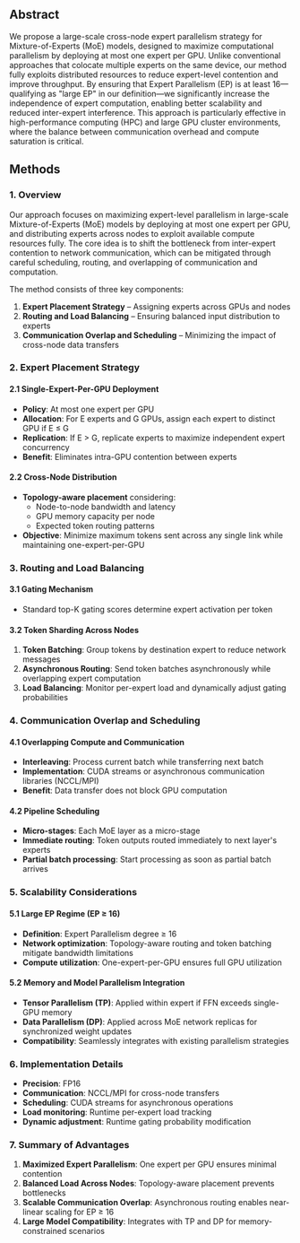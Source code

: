 ## **Abstract**

We propose a large-scale cross-node expert parallelism strategy for Mixture-of-Experts (MoE) models, designed to maximize computational parallelism by deploying at most one expert per GPU. Unlike conventional approaches that colocate multiple experts on the same device, our method fully exploits distributed resources to reduce expert-level contention and improve throughput. By ensuring that Expert Parallelism (EP) is at least 16—qualifying as "large EP" in our definition—we significantly increase the independence of expert computation, enabling better scalability and reduced inter-expert interference. This approach is particularly effective in high-performance computing (HPC) and large GPU cluster environments, where the balance between communication overhead and compute saturation is critical.

## **Methods**

### **1. Overview**
Our approach focuses on maximizing expert-level parallelism in large-scale Mixture-of-Experts (MoE) models by deploying at most one expert per GPU, and distributing experts across nodes to exploit available compute resources fully. The core idea is to shift the bottleneck from inter-expert contention to network communication, which can be mitigated through careful scheduling, routing, and overlapping of communication and computation.

The method consists of three key components:
1. **Expert Placement Strategy** – Assigning experts across GPUs and nodes
2. **Routing and Load Balancing** – Ensuring balanced input distribution to experts
3. **Communication Overlap and Scheduling** – Minimizing the impact of cross-node data transfers

### **2. Expert Placement Strategy**

#### **2.1 Single-Expert-Per-GPU Deployment**
- **Policy**: At most one expert per GPU
- **Allocation**: For E experts and G GPUs, assign each expert to distinct GPU if E ≤ G
- **Replication**: If E > G, replicate experts to maximize independent expert concurrency
- **Benefit**: Eliminates intra-GPU contention between experts

#### **2.2 Cross-Node Distribution**
- **Topology-aware placement** considering:
  - Node-to-node bandwidth and latency
  - GPU memory capacity per node
  - Expected token routing patterns
- **Objective**: Minimize maximum tokens sent across any single link while maintaining one-expert-per-GPU

### **3. Routing and Load Balancing**

#### **3.1 Gating Mechanism**
- Standard top-K gating scores determine expert activation per token

#### **3.2 Token Sharding Across Nodes**
1. **Token Batching**: Group tokens by destination expert to reduce network messages
2. **Asynchronous Routing**: Send token batches asynchronously while overlapping expert computation
3. **Load Balancing**: Monitor per-expert load and dynamically adjust gating probabilities

### **4. Communication Overlap and Scheduling**

#### **4.1 Overlapping Compute and Communication**
- **Interleaving**: Process current batch while transferring next batch
- **Implementation**: CUDA streams or asynchronous communication libraries (NCCL/MPI)
- **Benefit**: Data transfer does not block GPU computation

#### **4.2 Pipeline Scheduling**
- **Micro-stages**: Each MoE layer as a micro-stage
- **Immediate routing**: Token outputs routed immediately to next layer's experts
- **Partial batch processing**: Start processing as soon as partial batch arrives

### **5. Scalability Considerations**

#### **5.1 Large EP Regime (EP ≥ 16)**
- **Definition**: Expert Parallelism degree ≥ 16
- **Network optimization**: Topology-aware routing and token batching mitigate bandwidth limitations
- **Compute utilization**: One-expert-per-GPU ensures full GPU utilization

#### **5.2 Memory and Model Parallelism Integration**
- **Tensor Parallelism (TP)**: Applied within expert if FFN exceeds single-GPU memory
- **Data Parallelism (DP)**: Applied across MoE network replicas for synchronized weight updates
- **Compatibility**: Seamlessly integrates with existing parallelism strategies

### **6. Implementation Details**
- **Precision**: FP16
- **Communication**: NCCL/MPI for cross-node transfers
- **Scheduling**: CUDA streams for asynchronous operations
- **Load monitoring**: Runtime per-expert load tracking
- **Dynamic adjustment**: Runtime gating probability modification

### **7. Summary of Advantages**
1. **Maximized Expert Parallelism**: One expert per GPU ensures minimal contention
2. **Balanced Load Across Nodes**: Topology-aware placement prevents bottlenecks
3. **Scalable Communication Overlap**: Asynchronous routing enables near-linear scaling for EP ≥ 16
4. **Large Model Compatibility**: Integrates with TP and DP for memory-constrained scenarios
